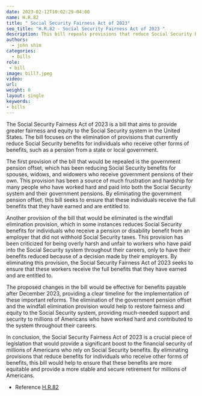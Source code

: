 ```yaml
---
date: 2023-02-12T10:02:29-04:00
name: H.R.82 
title: " Social Security Fairness Act of 2023"
seo_title: "H.R.82 - Social Security Fairness Act of 2023 "
description: This bill repeals provisions that reduce Social Security benefits for individuals who receive other benefits, such as a pension from a state or local government.
authors:
  - john shim
categories:
  - bills
role:
 - bill
image: bill7.jpeg
video:
url: 
weight: 0
layout: single
keywords:
- bills
---
```


The Social Security Fairness Act of 2023 is a bill that aims to provide greater fairness and equity to the Social Security system in the United States. The bill focuses on the elimination of provisions that currently reduce Social Security benefits for individuals who receive other forms of benefits, such as a pension from a state or local government.

The first provision of the bill that would be repealed is the government pension offset, which has been reducing Social Security benefits for spouses, widows, and widowers who receive government pensions of their own. This provision has been a source of much frustration and hardship for many people who have worked hard and paid into both the Social Security system and their government pensions. By eliminating the government pension offset, this bill seeks to ensure that these individuals receive the full benefits that they have earned and are entitled to.

Another provision of the bill that would be eliminated is the windfall elimination provision, which in some instances reduces Social Security benefits for individuals who receive a pension or disability benefit from an employer that did not withhold Social Security taxes. This provision has been criticized for being overly harsh and unfair to workers who have paid into the Social Security system throughout their careers, only to have their benefits reduced because of a decision made by their employers. By eliminating this provision, the Social Security Fairness Act of 2023 seeks to ensure that these workers receive the full benefits that they have earned and are entitled to.

The proposed changes in the bill would be effective for benefits payable after December 2023, providing a clear timeline for the implementation of these important reforms. The elimination of the government pension offset and the windfall elimination provision would help to restore fairness and equity to the Social Security system, providing much-needed support and security to millions of Americans who have worked hard and contributed to the system throughout their careers.

In conclusion, the Social Security Fairness Act of 2023 is a crucial piece of legislation that would provide a significant boost to the financial security of millions of Americans who rely on Social Security benefits. By eliminating provisions that reduce benefits for individuals who receive other forms of benefits, this bill would help to ensure that these benefits are more equitable and provide a more stable and secure retirement for millions of Americans.

- Reference
[H.R.82 ](https://www.congress.gov/bill/118th-congress/house-bill/82)
